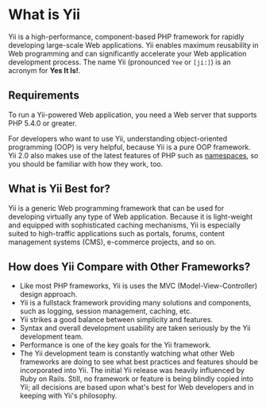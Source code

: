 What is Yii
===========

Yii is a high-performance, component-based PHP framework for rapidly developing large-scale Web applications. Yii enables maximum reusability in Web
programming and can significantly accelerate your Web application development
process. The name Yii (pronounced `Yee` or `[ji:]`) is an acronym for
**Yes It Is!**.


Requirements
------------

To run a Yii-powered Web application, you need a Web server that supports
PHP 5.4.0 or greater.

For developers who want to use Yii, understanding object-oriented
programming (OOP) is very helpful, because Yii is a pure OOP framework.
Yii 2.0 also makes use of the latest features of PHP such as [namespaces](http://www.php.net/manual/en/language.namespaces.php),
so you should be familiar with how they work, too.


What is Yii Best for?
---------------------

Yii is a generic Web programming framework that can be used for developing
virtually any type of Web application. Because it is light-weight and
equipped with sophisticated caching mechanisms, Yii is especially suited
to high-traffic applications such as portals, forums, content
management systems (CMS), e-commerce projects, and so on.


How does Yii Compare with Other Frameworks?
-------------------------------------------

- Like most PHP frameworks, Yii is uses the MVC (Model-View-Controller) design approach.
- Yii is a fullstack framework providing many solutions and components, such as logging, session management, caching, etc.
- Yii strikes a good balance between simplicity and features.
- Syntax and overall development usability are taken seriously by the Yii development team.
- Performance is one of the key goals for the Yii framework.
- The Yii development team is constantly watching what other Web frameworks are doing to see what best practices and
  features should be incorporated into Yii. The initial Yii release was heavily influenced by Ruby on Rails.
  Still, no framework or feature is being blindly copied into Yii; all decisions are based upon what's best
  for Web developers and in keeping with Yii's philosophy.
